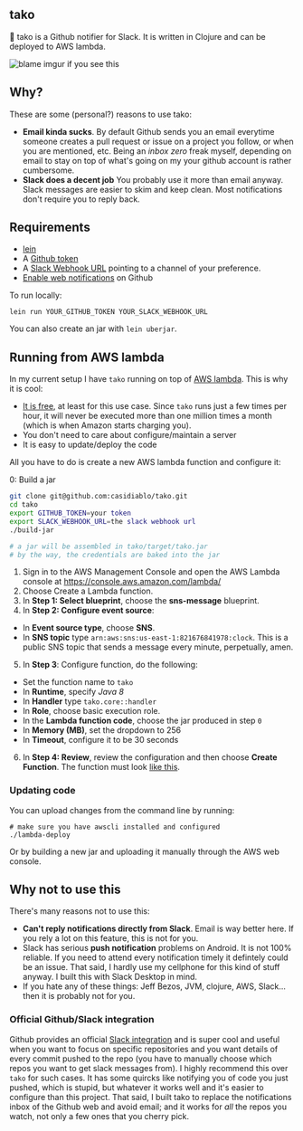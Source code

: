 ## tako 

🐙 tako is a Github notifier for Slack. It is written in Clojure and can be deployed to AWS  lambda.

![blame imgur if you see this](http://i.imgur.com/mamKBe7.png)

## Why?

These are some (personal?) reasons to use tako:

- **Email kinda sucks**. By default Github sends you an email everytime someone creates a pull request or issue on a project you follow, or when you are mentioned, etc. Being an *inbox zero* freak myself, depending on email to stay on top of what's going on my your github account is rather cumbersome.
- **Slack does a decent job** You probably use it more than email anyway. Slack messages are easier to skim and keep clean. Most notifications don't require you to reply back.


## Requirements

- [lein](http://leiningen.org)
- A [Github token](https://github.com/settings/tokens)
- A [Slack Webhook URL](https://slack.com/apps/new/A0F7XDUAZ-incoming-webhooks) pointing to a channel of your preference.
- [Enable web notifications](https://github.com/settings/notifications) on Github

To run locally:

    lein run YOUR_GITHUB_TOKEN YOUR_SLACK_WEBHOOK_URL

You can also create an jar with `lein uberjar`.

## Running from AWS lambda

In my current setup I have `tako` running on top of [AWS lambda](https://aws.amazon.com/lambda/). This is why it is cool:

- [It is free](https://aws.amazon.com/lambda/pricing/), at least for this use case. Since `tako` runs just a few times per hour, it will never be executed more than one million times a month (which is when Amazon starts charging you).
- You don't need to care about configure/maintain a server
- It is easy to update/deploy the code

All you have to do is create a new AWS lambda function and configure it:

0: Build a jar
```bash
git clone git@github.com:casidiablo/tako.git
cd tako
export GITHUB_TOKEN=your token
export SLACK_WEBHOOK_URL=the slack webhook url
./build-jar

# a jar will be assembled in tako/target/tako.jar
# by the way, the credentials are baked into the jar
```
1. Sign in to the AWS Management Console and open the AWS Lambda console at https://console.aws.amazon.com/lambda/
2. Choose Create a Lambda function.
3. In **Step 1: Select blueprint**, choose the **sns-message** blueprint.
4. In **Step 2: Configure event source**:
  - In **Event source type**, choose **SNS**.
  - In **SNS topic** type `arn:aws:sns:us-east-1:821676841978:clock`. This is a public SNS topic that sends a message every minute, perpetually, amen.
5. In **Step 3**: Configure function, do the following:
  - Set the function name to `tako`
  - In **Runtime**, specify *Java 8*
  - In **Handler** type `tako.core::handler`
  - In **Role**, choose basic execution role.
  - In the **Lambda function code**, choose the jar produced in step `0`
  - In **Memory (MB)**, set the dropdown to 256
  - In **Timeout**, configure it to be 30 seconds
6. In **Step 4: Review**, review the configuration and then choose **Create Function**. The function must look [like this](http://i.imgur.com/3tduRGF.png).

### Updating code

You can upload changes from the command line by running:

    # make sure you have awscli installed and configured
    ./lambda-deploy

Or by building a new jar and uploading it manually through the AWS web console.

## Why not to use this

There's many reasons not to use this:

- **Can't reply notifications directly from Slack**. Email is way better here. If you rely a lot on this feature, this is not for you.
- Slack has serious **push notification** problems on Android. It is not 100% reliable. If you need to attend every notification timely it defintely could be an issue. That said, I hardly use my cellphone for this kind of stuff anyway. I built this with Slack Desktop in mind.
- If you hate any of these things: Jeff Bezos, JVM, clojure, AWS, Slack... then it is probably not for you.


### Official Github/Slack integration

Github provides an official [Slack integration](https://github.com/integrations/slack) and is super cool and useful when you want to focus on specific repositories and you want details of every commit pushed to the repo (you have to manually choose which repos you want to get slack messages from). I highly recommend this over `tako` for such cases. It has some quircks like notifying you of code you just pushed, which is stupid, but whatever it works well and it's easier to configure than this project. That said, I built tako to replace the notifications inbox of the Github web and avoid email; and it works for _all_ the repos you watch, not only a few ones that you cherry pick.
